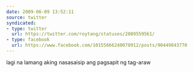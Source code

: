 ```yaml
---
date: 2009-06-09 13:52:11
source: twitter
syndicated:
- type: twitter
  url: https://twitter.com/roytang/statuses/2089559561/
- type: facebook
  url: https://www.facebook.com/10155666240078912/posts/90449843770
---
```


lagi na lamang aking nasasaisip ang pagsapit ng tag-araw